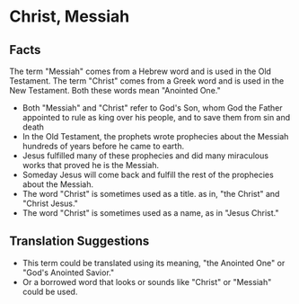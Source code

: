 # Christ, Messiah

## Facts

The term "Messiah" comes from a Hebrew word and is used in the Old Testament. The term "Christ" comes from a Greek word and is used in the New Testament. Both these words mean "Anointed One."

* Both "Messiah" and "Christ" refer to God's Son, whom God the Father appointed to rule as king over his people, and to save them from sin and death
* In the Old Testament, the prophets wrote prophecies about the Messiah hundreds of years before he came to earth.
* Jesus fulfilled many of these prophecies and did many miraculous works that proved he is the Messiah.
* Someday Jesus will come back and fulfill the rest of the prophecies about the Messiah.
* The word "Christ" is sometimes used as a title. as in, "the Christ" and "Christ Jesus."
* The word "Christ" is sometimes used as a name, as in "Jesus Christ."


## Translation Suggestions



* This term could be translated using its meaning, "the Anointed One" or "God's Anointed Savior."
* Or a borrowed word that looks or sounds like "Christ" or "Messiah" could be used.